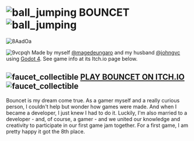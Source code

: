 # ![ball_jumping](https://github.com/magedeungaro/PocBall/assets/81477400/da2bad1d-8b5c-4fff-a3c8-2c242804a534) BOUNCET ![ball_jumping](https://github.com/magedeungaro/PocBall/assets/81477400/da2bad1d-8b5c-4fff-a3c8-2c242804a534)

![8AadOa](https://github.com/magedeungaro/PocBall/assets/81477400/8e7f8aa2-3a32-4706-b57a-c4109d666def)

![9vcpqh](https://github.com/magedeungaro/PocBall/assets/81477400/5b1e2ce2-7d33-4ba6-9e04-2e0be9203c19) Made by myself [@magedeungaro](https://github.com/magedeungaro) and my husband [@johngvc](https://github.com/johngvc/johngvc) using [Godot 4](https://godotengine.org/). See game info at its Itch.io page below.

## ![faucet_collectible](https://github.com/magedeungaro/PocBall/assets/81477400/97a5e507-4e8c-49da-ac56-66c3620e32a0) [PLAY BOUNCET ON ITCH.IO](https://magedbgt.itch.io/bouncet) ![faucet_collectible](https://github.com/magedeungaro/PocBall/assets/81477400/97a5e507-4e8c-49da-ac56-66c3620e32a0)

Bouncet is my dream come true. As a gamer myself and a really curious person, I couldn't help but wonder how games were made. And when I became a developer, I just knew I had to do it. Luckily, I'm also married to a developer - and, of course, a gamer - and we united our knowledge and creativity to participate in our first game jam together. For a first game, I am pretty happy it got the 8th place.
